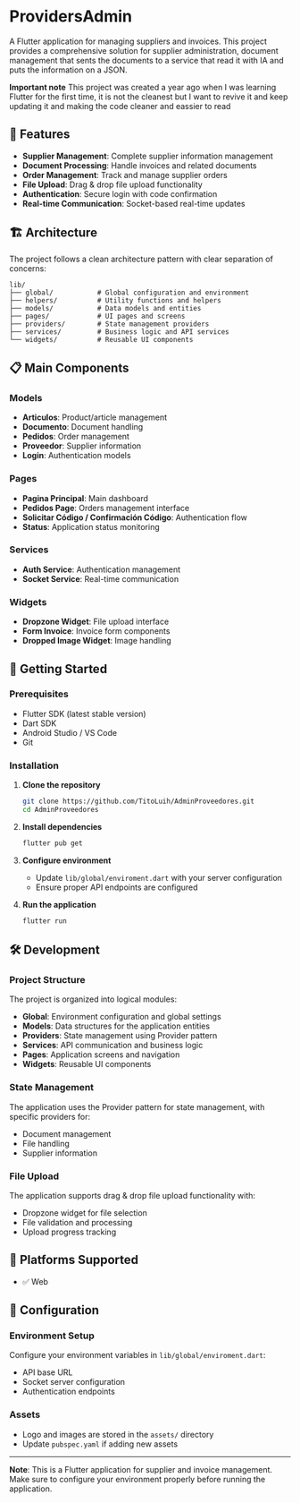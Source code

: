 # ProvidersAdmin

A Flutter application for managing suppliers and invoices. This project provides a comprehensive solution for supplier administration, document management that sents the documents to a service that read it with IA and puts the information on a JSON.

**Important note**
This project was created a year ago when I was learning Flutter for the first time, it is not the cleanest but I want to revive it and keep updating it and making the code cleaner and eassier to read

## 📱 Features

- **Supplier Management**: Complete supplier information management
- **Document Processing**: Handle invoices and related documents
- **Order Management**: Track and manage supplier orders
- **File Upload**: Drag & drop file upload functionality
- **Authentication**: Secure login with code confirmation
- **Real-time Communication**: Socket-based real-time updates

## 🏗️ Architecture

The project follows a clean architecture pattern with clear separation of concerns:

```
lib/
├── global/           # Global configuration and environment
├── helpers/          # Utility functions and helpers
├── models/           # Data models and entities
├── pages/            # UI pages and screens
├── providers/        # State management providers
├── services/         # Business logic and API services
└── widgets/          # Reusable UI components
```

## 📋 Main Components

### Models
- **Articulos**: Product/article management
- **Documento**: Document handling
- **Pedidos**: Order management
- **Proveedor**: Supplier information
- **Login**: Authentication models

### Pages
- **Pagina Principal**: Main dashboard
- **Pedidos Page**: Orders management interface
- **Solicitar Código / Confirmación Código**: Authentication flow
- **Status**: Application status monitoring

### Services
- **Auth Service**: Authentication management
- **Socket Service**: Real-time communication

### Widgets
- **Dropzone Widget**: File upload interface
- **Form Invoice**: Invoice form components
- **Dropped Image Widget**: Image handling

## 🚀 Getting Started

### Prerequisites
- Flutter SDK (latest stable version)
- Dart SDK
- Android Studio / VS Code
- Git

### Installation

1. **Clone the repository**
   ```bash
   git clone https://github.com/TitoLuih/AdminProveedores.git
   cd AdminProveedores
   ```

2. **Install dependencies**
   ```bash
   flutter pub get
   ```

3. **Configure environment**
   - Update `lib/global/enviroment.dart` with your server configuration
   - Ensure proper API endpoints are configured

4. **Run the application**
   ```bash
   flutter run
   ```

## 🛠️ Development

### Project Structure
The project is organized into logical modules:

- **Global**: Environment configuration and global settings
- **Models**: Data structures for the application entities
- **Providers**: State management using Provider pattern
- **Services**: API communication and business logic
- **Pages**: Application screens and navigation
- **Widgets**: Reusable UI components

### State Management
The application uses the Provider pattern for state management, with specific providers for:
- Document management
- File handling
- Supplier information

### File Upload
The application supports drag & drop file upload functionality with:
- Dropzone widget for file selection
- File validation and processing
- Upload progress tracking

## 📱 Platforms Supported

- ✅ Web

## 🔧 Configuration

### Environment Setup
Configure your environment variables in `lib/global/enviroment.dart`:
- API base URL
- Socket server configuration
- Authentication endpoints

### Assets
- Logo and images are stored in the `assets/` directory
- Update `pubspec.yaml` if adding new assets

---

**Note**: This is a Flutter application for supplier and invoice management. Make sure to configure your environment properly before running the application.
